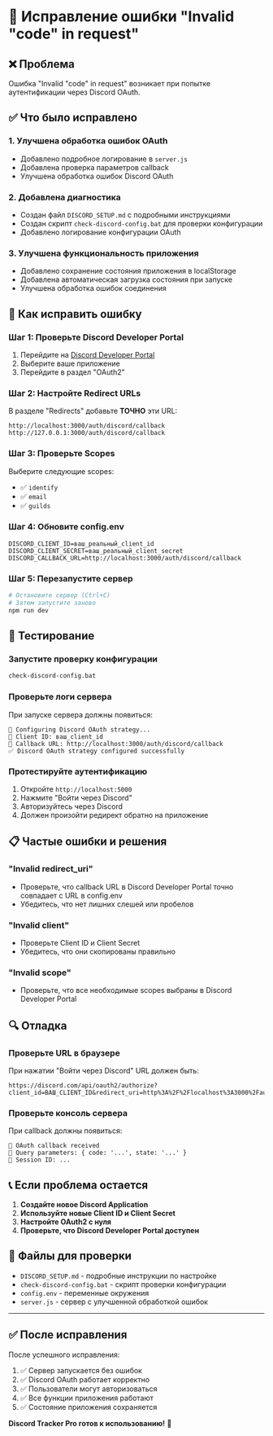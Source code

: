 # 🔧 Исправление ошибки "Invalid \"code\" in request"

## ❌ Проблема
Ошибка "Invalid \"code\" in request" возникает при попытке аутентификации через Discord OAuth.

## ✅ Что было исправлено

### 1. Улучшена обработка ошибок OAuth
- Добавлено подробное логирование в `server.js`
- Добавлена проверка параметров callback
- Улучшена обработка ошибок Discord OAuth

### 2. Добавлена диагностика
- Создан файл `DISCORD_SETUP.md` с подробными инструкциями
- Создан скрипт `check-discord-config.bat` для проверки конфигурации
- Добавлено логирование конфигурации OAuth

### 3. Улучшена функциональность приложения
- Добавлено сохранение состояния приложения в localStorage
- Добавлена автоматическая загрузка состояния при запуске
- Улучшена обработка ошибок соединения

## 🚀 Как исправить ошибку

### Шаг 1: Проверьте Discord Developer Portal
1. Перейдите на [Discord Developer Portal](https://discord.com/developers/applications)
2. Выберите ваше приложение
3. Перейдите в раздел "OAuth2"

### Шаг 2: Настройте Redirect URLs
В разделе "Redirects" добавьте **ТОЧНО** эти URL:
```
http://localhost:3000/auth/discord/callback
http://127.0.0.1:3000/auth/discord/callback
```

### Шаг 3: Проверьте Scopes
Выберите следующие scopes:
- ✅ `identify`
- ✅ `email`
- ✅ `guilds`

### Шаг 4: Обновите config.env
```env
DISCORD_CLIENT_ID=ваш_реальный_client_id
DISCORD_CLIENT_SECRET=ваш_реальный_client_secret
DISCORD_CALLBACK_URL=http://localhost:3000/auth/discord/callback
```

### Шаг 5: Перезапустите сервер
```bash
# Остановите сервер (Ctrl+C)
# Затем запустите заново
npm run dev
```

## 🧪 Тестирование

### Запустите проверку конфигурации
```bash
check-discord-config.bat
```

### Проверьте логи сервера
При запуске сервера должны появиться:
```
🔐 Configuring Discord OAuth strategy...
🔐 Client ID: ваш_client_id
🔐 Callback URL: http://localhost:3000/auth/discord/callback
✅ Discord OAuth strategy configured successfully
```

### Протестируйте аутентификацию
1. Откройте `http://localhost:5000`
2. Нажмите "Войти через Discord"
3. Авторизуйтесь через Discord
4. Должен произойти редирект обратно на приложение

## 📋 Частые ошибки и решения

### "Invalid redirect_uri"
- Проверьте, что callback URL в Discord Developer Portal точно совпадает с URL в config.env
- Убедитесь, что нет лишних слешей или пробелов

### "Invalid client"
- Проверьте Client ID и Client Secret
- Убедитесь, что они скопированы правильно

### "Invalid scope"
- Проверьте, что все необходимые scopes выбраны в Discord Developer Portal

## 🔍 Отладка

### Проверьте URL в браузере
При нажатии "Войти через Discord" URL должен быть:
```
https://discord.com/api/oauth2/authorize?client_id=ВАШ_CLIENT_ID&redirect_uri=http%3A%2F%2Flocalhost%3A3000%2Fauth%2Fdiscord%2Fcallback&response_type=code&scope=identify%20email%20guilds
```

### Проверьте консоль сервера
При callback должны появиться:
```
🔐 OAuth callback received
🔐 Query parameters: { code: '...', state: '...' }
🔐 Session ID: ...
```

## 📞 Если проблема остается

1. **Создайте новое Discord Application**
2. **Используйте новые Client ID и Client Secret**
3. **Настройте OAuth2 с нуля**
4. **Проверьте, что Discord Developer Portal доступен**

## 📁 Файлы для проверки

- `DISCORD_SETUP.md` - подробные инструкции по настройке
- `check-discord-config.bat` - скрипт проверки конфигурации
- `config.env` - переменные окружения
- `server.js` - сервер с улучшенной обработкой ошибок

---

## ✅ После исправления

После успешного исправления:
1. ✅ Сервер запускается без ошибок
2. ✅ Discord OAuth работает корректно
3. ✅ Пользователи могут авторизоваться
4. ✅ Все функции приложения работают
5. ✅ Состояние приложения сохраняется

**Discord Tracker Pro готов к использованию!** 🎉
